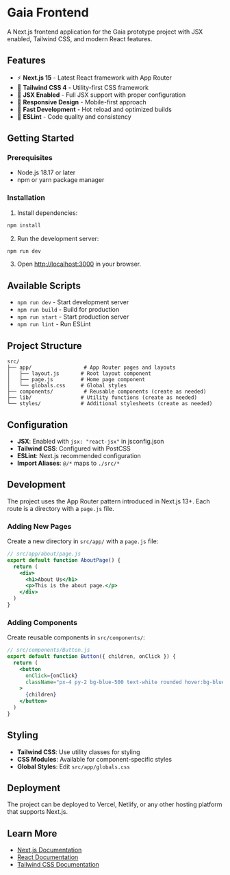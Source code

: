 # Gaia Frontend

A Next.js frontend application for the Gaia prototype project with JSX enabled, Tailwind CSS, and modern React features.

## Features

- ⚡ **Next.js 15** - Latest React framework with App Router
- 🎨 **Tailwind CSS 4** - Utility-first CSS framework
- 🔧 **JSX Enabled** - Full JSX support with proper configuration
- 📱 **Responsive Design** - Mobile-first approach
- 🚀 **Fast Development** - Hot reload and optimized builds
- 🧹 **ESLint** - Code quality and consistency

## Getting Started

### Prerequisites

- Node.js 18.17 or later
- npm or yarn package manager

### Installation

1. Install dependencies:
```bash
npm install
```

2. Run the development server:
```bash
npm run dev
```

3. Open [http://localhost:3000](http://localhost:3000) in your browser.

## Available Scripts

- `npm run dev` - Start development server
- `npm run build` - Build for production
- `npm run start` - Start production server
- `npm run lint` - Run ESLint

## Project Structure

```
src/
├── app/                 # App Router pages and layouts
│   ├── layout.js       # Root layout component
│   ├── page.js         # Home page component
│   └── globals.css     # Global styles
├── components/          # Reusable components (create as needed)
├── lib/                # Utility functions (create as needed)
└── styles/             # Additional stylesheets (create as needed)
```

## Configuration

- **JSX**: Enabled with `jsx: "react-jsx"` in jsconfig.json
- **Tailwind CSS**: Configured with PostCSS
- **ESLint**: Next.js recommended configuration
- **Import Aliases**: `@/*` maps to `./src/*`

## Development

The project uses the App Router pattern introduced in Next.js 13+. Each route is a directory with a `page.js` file.

### Adding New Pages

Create a new directory in `src/app/` with a `page.js` file:

```jsx
// src/app/about/page.js
export default function AboutPage() {
  return (
    <div>
      <h1>About Us</h1>
      <p>This is the about page.</p>
    </div>
  )
}
```

### Adding Components

Create reusable components in `src/components/`:

```jsx
// src/components/Button.js
export default function Button({ children, onClick }) {
  return (
    <button 
      onClick={onClick}
      className="px-4 py-2 bg-blue-500 text-white rounded hover:bg-blue-600"
    >
      {children}
    </button>
  )
}
```

## Styling

- **Tailwind CSS**: Use utility classes for styling
- **CSS Modules**: Available for component-specific styles
- **Global Styles**: Edit `src/app/globals.css`

## Deployment

The project can be deployed to Vercel, Netlify, or any other hosting platform that supports Next.js.

## Learn More

- [Next.js Documentation](https://nextjs.org/docs)
- [React Documentation](https://react.dev)
- [Tailwind CSS Documentation](https://tailwindcss.com/docs)
